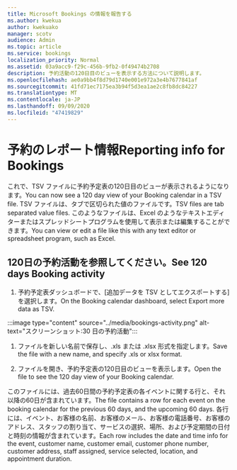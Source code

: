 ```yaml
---
title: Microsoft Bookings の情報を報告する
ms.author: kwekua
author: kwekuako
manager: scotv
audience: Admin
ms.topic: article
ms.service: bookings
localization_priority: Normal
ms.assetid: 03a9acc9-f29c-456b-9fb2-0f49474b2708
description: 予約活動の120日目のビューを表示する方法について説明します。
ms.openlocfilehash: ae0a9bb4f8d79d1740e001e972a3e4b7677841af
ms.sourcegitcommit: 41fd71ec7175ea3b94f5d3ea1ae2c8fb8dc84227
ms.translationtype: MT
ms.contentlocale: ja-JP
ms.lasthandoff: 09/09/2020
ms.locfileid: "47419829"
---
```

# <a name="reporting-info-for-bookings"></a><span data-ttu-id="6e7d1-103">予約のレポート情報</span><span class="sxs-lookup"><span data-stu-id="6e7d1-103">Reporting info for Bookings</span></span>

<span data-ttu-id="6e7d1-104">これで、TSV ファイルに予約予定表の120日目のビューが表示されるようになります。</span><span class="sxs-lookup"><span data-stu-id="6e7d1-104">You can now see a 120 day view of your Booking calendar in a TSV file.</span></span> <span data-ttu-id="6e7d1-105">TSV ファイルは、タブで区切られた値のファイルです。</span><span class="sxs-lookup"><span data-stu-id="6e7d1-105">TSV files are tab separated value files.</span></span> <span data-ttu-id="6e7d1-106">このようなファイルは、Excel のようなテキストエディターまたはスプレッドシートプログラムを使用して表示または編集することができます。</span><span class="sxs-lookup"><span data-stu-id="6e7d1-106">You can view or edit a file like this with any text editor or spreadsheet program, such as Excel.</span></span>

## <a name="see-120-days-booking-activity"></a><span data-ttu-id="6e7d1-107">120日の予約活動を参照してください。</span><span class="sxs-lookup"><span data-stu-id="6e7d1-107">See 120 days Booking activity</span></span>

1. <span data-ttu-id="6e7d1-108">予約予定表ダッシュボードで、[追加データを TSV としてエクスポートする] を選択します。</span><span class="sxs-lookup"><span data-stu-id="6e7d1-108">On the Booking calendar dashboard, select Export more data as TSV.</span></span>

:::image type="content" source="../media/bookings-activity.png" alt-text="スクリーンショット:30 日の予約活動":::

1. <span data-ttu-id="6e7d1-110">ファイルを新しい名前で保存し、.xls または .xlsx 形式を指定します。</span><span class="sxs-lookup"><span data-stu-id="6e7d1-110">Save the file with a new name, and specify .xls or xlsx format.</span></span>

1. <span data-ttu-id="6e7d1-111">ファイルを開き、予約予定表の120日目のビューを表示します。</span><span class="sxs-lookup"><span data-stu-id="6e7d1-111">Open the file to see the 120 day view of your Booking calendar.</span></span>

<span data-ttu-id="6e7d1-112">このファイルには、過去60日間の予約予定表の各イベントに関する行と、それ以降の60日が含まれています。</span><span class="sxs-lookup"><span data-stu-id="6e7d1-112">The file contains a row for each event on the booking calendar for the previous 60 days, and the upcoming 60 days.</span></span> <span data-ttu-id="6e7d1-113">各行には、イベント、お客様の名前、お客様のメール、お客様の電話番号、お客様のアドレス、スタッフの割り当て、サービスの選択、場所、および予定期間の日付と時刻の情報が含まれています。</span><span class="sxs-lookup"><span data-stu-id="6e7d1-113">Each row includes the date and time info for the event, customer name, customer email, customer phone number, customer address, staff assigned, service selected, location, and appointment duration.</span></span>